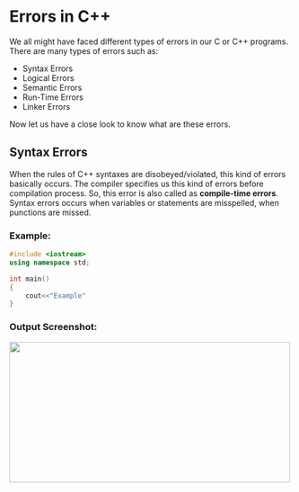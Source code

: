 # Errors in C++

We all might have faced different types of errors in our C or C++ programs. There are many types of errors such as:
- Syntax Errors
- Logical Errors
- Semantic Errors
- Run-Time Errors
- Linker Errors

Now let us have a close look to know what are these errors.

## Syntax Errors

When the rules of C++ syntaxes are disobeyed/violated, this kind of errors basically occurs. The compiler specifies us this kind of errors before compilation process. So, this error is also called as **compile-time errors**.
Syntax errors occurs when variables or statements are misspelled, when punctions are missed.

### Example:

```C++
#include <iostream>
using namespace std;

int main()
{
    cout<<"Example"
}

```
### Output Screenshot:

<img src = "https://user-images.githubusercontent.com/76544476/136778987-b64e6c94-9941-4c15-8749-68a5bbbec00e.png" width="500" height="250">
